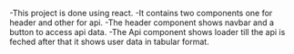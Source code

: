 -This project is done using react.
-It contains two components one for header and other for api.
-The header component shows navbar and a button to access api data.
-The Api component shows loader till the api is feched after that it shows user data in tabular format.
